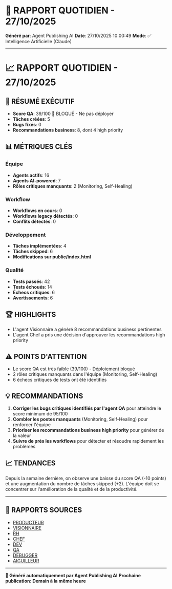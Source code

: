 # 📰 RAPPORT QUOTIDIEN - 27/10/2025

**Généré par**: Agent Publishing AI
**Date**: 27/10/2025 10:00:49
**Mode**: ✅ Intelligence Artificielle (Claude)

---

# 📈 RAPPORT QUOTIDIEN - 27/10/2025

## 🎯 RÉSUMÉ EXÉCUTIF

- **Score QA**: 39/100 🔴 BLOQUÉ - Ne pas déployer
- **Tâches créées**: 5
- **Bugs fixés**: 0
- **Recommandations business**: 8, dont 4 high priority

## 📊 MÉTRIQUES CLÉS

### Équipe
- **Agents actifs**: 16
- **Agents AI-powered**: 7
- **Rôles critiques manquants**: 2 (Monitoring, Self-Healing)

### Workflow
- **Workflows en cours**: 0
- **Workflows legacy détectés**: 0
- **Conflits détectés**: 0

### Développement
- **Tâches implémentées**: 4
- **Tâches skipped**: 6
- **Modifications sur public/index.html**

### Qualité
- **Tests passés**: 42
- **Tests échoués**: 14
- **Échecs critiques**: 6
- **Avertissements**: 6

## 🏆 HIGHLIGHTS

- L'agent Visionnaire a généré 8 recommandations business pertinentes
- L'agent Chef a pris une décision d'approuver les recommandations high priority

## ⚠️ POINTS D'ATTENTION

- Le score QA est très faible (39/100) - Déploiement bloqué
- 2 rôles critiques manquants dans l'équipe (Monitoring, Self-Healing)
- 6 échecs critiques de tests ont été identifiés

## 💡 RECOMMANDATIONS

1. **Corriger les bugs critiques identifiés par l'agent QA** pour atteindre le score minimum de 95/100
2. **Combler les postes manquants** (Monitoring, Self-Healing) pour renforcer l'équipe
3. **Prioriser les recommandations business high priority** pour générer de la valeur
4. **Suivre de près les workflows** pour détecter et résoudre rapidement les problèmes

## 📈 TENDANCES

Depuis la semaine dernière, on observe une baisse du score QA (-10 points) et une augmentation du nombre de tâches skipped (+2). L'équipe doit se concentrer sur l'amélioration de la qualité et de la productivité.

---

## 📎 RAPPORTS SOURCES

- [PRODUCTEUR](RAPPORT-AGENT-PRODUCTEUR-AI.md)
- [VISIONNAIRE](RAPPORT-AGENT-VISIONNAIRE-AI.md)
- [RH](RAPPORT-AGENT-RH-AI.md)
- [CHEF](RAPPORT-AGENT-CHEF-AI.md)
- [DEV](RAPPORT-AGENT-DEV.md)
- [QA](RAPPORT-AGENT-QA.md)
- [DEBUGGER](RAPPORT-AGENT-DEBUGGER.md)
- [AIGUILLEUR](RAPPORT-AGENT-AIGUILLEUR-AI.md)

---

**🤖 Généré automatiquement par Agent Publishing AI**
**Prochaine publication: Demain à la même heure**
